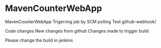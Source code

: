 # MavenCounterWebApp
MavenCounterWebApp
Trigerring job by SCM polling Test
github-webhook/

Code changes
New changes from github
Changes made to trigger build

Please change the build in jenkins
